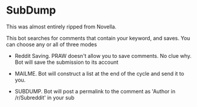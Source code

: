 SubDump
=============

This was almost entirely ripped from Novella.

This bot searches for comments that contain your keyword, and saves. You can choose any or all of three modes

- Reddit Saving. PRAW doesn't allow you to save comments. No clue why. Bot will save the submission to its account

- MAILME. Bot will construct a list at the end of the cycle and send it to you. 

- SUBDUMP. Bot will post a permalink to the comment as 'Author in /r/Subreddit' in your sub